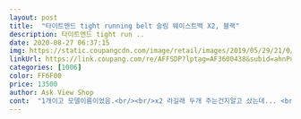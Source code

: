 ```yaml
---
layout: post 
title:  "타이트엔드 tight running belt 슬림 웨이스트백 X2, 블랙" 
description: 타이트엔드 tight run ..
date: 2020-08-27 06:37:15 
img: https://static.coupangcdn.com/image/retail/images/2019/05/29/21/0/5af48b0c-11fd-4f0f-90ba-fd4e98ca034f.jpg 
linkUrl: https://link.coupang.com/re/AFFSDP?lptag=AF3600438&subid=ahnPublicAsk&pageKey=231528409&itemId=734306511&vendorItemId=4855663345&traceid=V0-113-e3b441f6bc0facb4 
categories: [1006] 
color: FF6F00 
price: 13500 
author: Ask View Shop 
cont:  "1개이고 모델이름이었음.<br/><br/>x2 라길래 두개 주는건지알고 샀는데... <br/><br/>가격은 비싼듯.<br/><br/>달릴때 걸리적거림이 없음.<br/><br/>무게 중심이 흔들리지 않음.<br/><br/>벨트가 한쪽으로 쏠려있어 미관상 이상한 느낌같은 느낌... <br/><br/>벨트를 옷위에 한느낌이고 헨드폰만 넣기에는 좋은듯.<br/><br/>손에 핸드폰 들고 런닝히시는 분들은 필수템인 것 같습니다.<br/>뛸때 지퍼가 부딪치면서 딱딱 소리가 나는게 약간 신경쓰이지만 덜렁거림은 없어서 아주 만족스러워요.<br/><br/>운동할때 한드폰을 넣으려고 구입을 했는데 만족도 100%입니다.<br/> 가볍고 스판이라 잘 늘어나서 핸드폰과  동전지갑을 넣어도 무난무난 하네요.<br/> 가벼워서 너무  좋습니다.<br/><br/>" 
---
```

